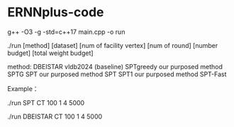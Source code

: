 # ERNNplus-code
g++ -O3 -g -std=c++17 main.cpp -o run

./run [method] [dataset] [num of facility vertex] [num of round] [number budget] [total weight budget]

method:
DBEISTAR vldb2024 (baseline)
SPTgreedy our purposed method SPTG
SPT   our purposed method SPT
SPT1 our purposed method SPT-Fast

Example：

./run SPT CT 100 1 4 5000

./run DBEISTAR CT 100 1 4 5000
